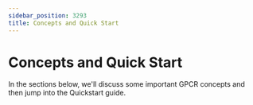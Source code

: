 ```yaml
---
sidebar_position: 3293
title: Concepts and Quick Start
---
```


# Concepts and Quick Start

In the sections below, we'll discuss some important GPCR concepts and then jump into the Quickstart guide.
